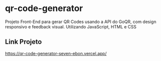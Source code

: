 # qr-code-generator
Projeto Front-End para gerar QR Codes usando a API do GoQR, com design responsivo e feedback visual. Utilizando JavaScript, HTML e CSS
## Link Projeto
https://qr-code-generator-seven-ebon.vercel.app/

